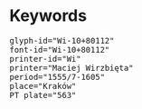 # Keywords
<pre>
glyph-id="Wi-10+80112"
font-id="Wi-10+80112"
printer-id="Wi"
printer="Maciej Wirzbięta"
period="1555/7-1605"
place="Kraków"
PT plate="563"
</pre>

